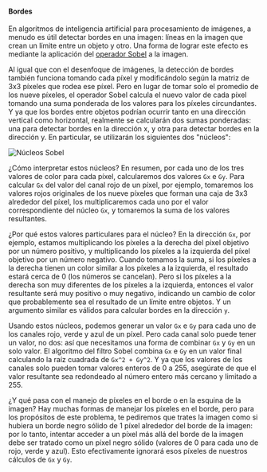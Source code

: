 #### Bordes

En algoritmos de inteligencia artificial para procesamiento de imágenes, a menudo es útil detectar bordes en una imagen: líneas en la imagen que crean un límite entre un objeto y otro. Una forma de lograr este efecto es mediante la aplicación del [operador Sobel](https://en.wikipedia.org/wiki/Sobel_operator) a la imagen.

Al igual que con el desenfoque de imágenes, la detección de bordes también funciona tomando cada píxel y modificándolo según la matriz de 3x3 píxeles que rodea ese píxel. Pero en lugar de tomar solo el promedio de los nueve píxeles, el operador Sobel calcula el nuevo valor de cada píxel tomando una suma ponderada de los valores para los píxeles circundantes. Y ya que los bordes entre objetos podrían ocurrir tanto en una dirección vertical como horizontal, realmente se calcularán dos sumas ponderadas: una para detectar bordes en la dirección x, y otra para detectar bordes en la dirección y. En particular, se utilizarán los siguientes dos "núcleos":

![Núcleos Sobel](https://cs50.harvard.edu/x/2023/psets/4/filter/more/sobel.png)

¿Cómo interpretar estos núcleos? En resumen, por cada uno de los tres valores de color para cada píxel, calcularemos dos valores `Gx` e `Gy`. Para calcular `Gx` del valor del canal rojo de un píxel, por ejemplo, tomaremos los valores rojos originales de los nueve píxeles que forman una caja de 3x3 alrededor del píxel, los multiplicaremos cada uno por el valor correspondiente del núcleo `Gx`, y tomaremos la suma de los valores resultantes.

¿Por qué estos valores particulares para el núcleo? En la dirección `Gx`, por ejemplo, estamos multiplicando los píxeles a la derecha del píxel objetivo por un número positivo, y multiplicando los píxeles a la izquierda del píxel objetivo por un número negativo. Cuando tomamos la suma, si los píxeles a la derecha tienen un color similar a los píxeles a la izquierda, el resultado estará cerca de 0 (los números se cancelan). Pero si los píxeles a la derecha son muy diferentes de los píxeles a la izquierda, entonces el valor resultante será muy positivo o muy negativo, indicando un cambio de color que probablemente sea el resultado de un límite entre objetos. Y un argumento similar es válidos para calcular bordes en la dirección `y`.

Usando estos núcleos, podemos generar un valor `Gx` e `Gy` para cada uno de los canales rojo, verde y azul de un píxel. Pero cada canal solo puede tener un valor, no dos: así que necesitamos una forma de combinar `Gx` y `Gy` en un solo valor. El algoritmo del filtro Sobel combina `Gx` e `Gy` en un valor final calculando la raíz cuadrada de `Gx^2 + Gy^2`. Y ya que los valores de los canales solo pueden tomar valores enteros de 0 a 255, asegúrate de que el valor resultante sea redondeado al número entero más cercano y limitado a 255.

¿Y qué pasa con el manejo de píxeles en el borde o en la esquina de la imagen? Hay muchas formas de manejar los píxeles en el borde, pero para los propósitos de este problema, te pediremos que trates la imagen como si hubiera un borde negro sólido de 1 píxel alrededor del borde de la imagen: por lo tanto, intentar acceder a un píxel más allá del borde de la imagen debe ser tratado como un píxel negro sólido (valores de 0 para cada uno de rojo, verde y azul). Esto efectivamente ignorará esos píxeles de nuestros cálculos de `Gx` y `Gy`.